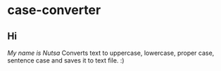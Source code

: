 # case-converter

## Hi
*My name is Nutsa*
Converts text to uppercase, lowercase, proper case, sentence case and saves it to text file. :)
